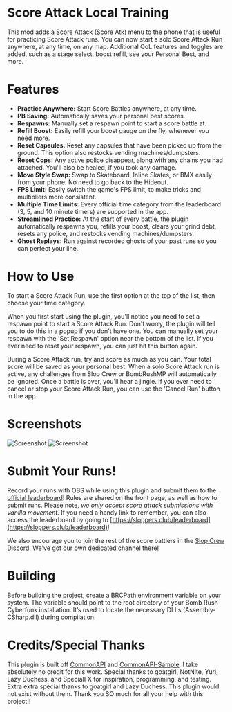 # Score Attack Local Training

This mod adds a Score Attack (Score Atk) menu to the phone that is useful for practicing Score Attack runs. You can now start a solo Score Attack Run anywhere, at any time, on any map. Additional QoL features and toggles are added, such as a stage select, boost refill, see your Personal Best, and more.

# Features
- **Practice Anywhere:** Start Score Battles anywhere, at any time.
- **PB Saving:** Automatically saves your personal best scores.
- **Respawns:** Manually set a respawn point to start a score battle at.
- **Refill Boost:** Easily refill your boost gauge on the fly, whenever you need more.
- **Reset Capsules:** Reset any capsules that have been picked up from the ground. This option also restocks vending machines/dumpsters.
- **Reset Cops:** Any active police disappear, along with any chains you had attached. You'll also be healed, if you took any damage.
- **Move Style Swap:** Swap to Skateboard, Inline Skates, or BMX easily from your phone. No need to go back to the Hideout.
- **FPS Limit:** Easily switch the game's FPS limit, to make tricks and multipliers more consistent.
- **Multiple Time Limits:** Every official time category from the leaderboard (3, 5, and 10 minute timers) are supported in the app.
- **Streamlined Practice:** At the start of every battle, the plugin automatically respawns you, refills your boost, clears your grind debt, resets any police, and restocks vending machines/dumpsters.
- **Ghost Replays:** Run against recorded ghosts of your past runs so you can perfect your line.

# How to Use

To start a Score Attack Run, use the first option at the top of the list, then choose your time category.

When you first start using the plugin, you'll notice you need to set a respawn point to start a Score Attack Run. Don't worry, the plugin will tell you to do this in a popup if you don't have one. You can manually set your respawn with the 'Set Respawn' option near the bottom of the list. If you ever need to reset your respawn, you can just hit this button again.

During a Score Attack run, try and score as much as you can. Your total score will be saved as your personal best. When a solo Score Attack run is active, any challenges from Slop Crew or BombRushMP will automatically be ignored. Once a battle is over, you'll hear a jingle. If you ever need to cancel or stop your Score Attack Run, you can use the 'Cancel Run' button in the app.

# Screenshots
![Screenshot](https://i.imgur.com/iFrl532.jpeg)
![Screenshot](https://i.imgur.com/iker8m1.jpeg)

# Submit Your Runs!

Record your runs with OBS while using this plugin and submit them to the [official leaderboard](https://docs.google.com/spreadsheets/d/e/2PACX-1vQPLU_jkIHBLmvsMqjotXKyeUZ2veHfseqzD_aMRI29b6Mb92c0o5l8WUdDPCp1s4xVwyLwgYHBiYa7/pubhtml)!
Rules are shared on the front page, as well as how to submit runs. Please note, *we only accept score attack submissions with vanilla movement.* If you need a handy link to remember, you can also access the leaderboard by going to [https://sloppers.club/leaderboard](https://sloppers.club/leaderboard)!

We also encourage you to join the rest of the score battlers in the [Slop Crew Discord](https://discord.gg/a2nVaZGGNz). We've got our own dedicated channel there!

# Building

Before building the project, create a BRCPath environment variable on your system. The variable should point to the root directory of your Bomb Rush Cyberfunk installation. It’s used to locate the necessary DLLs (Assembly-CSharp.dll) during compilation.

# Credits/Special Thanks

This plugin is built off [CommonAPI](https://github.com/LazyDuchess/BRC-CommonAPI) and [CommonAPI-Sample](https://github.com/LazyDuchess/BRC-CommonAPI-Sample). I take absolutely no credit for this work. Special thanks to goatgirl, NotNite, Yuri, Lazy Duchess, and SpecialFX for inspiration, programming, and testing. Extra extra special thanks to goatgirl and Lazy Duchess. This plugin would not exist without them. Thank you SO much for all your help with this project!!
